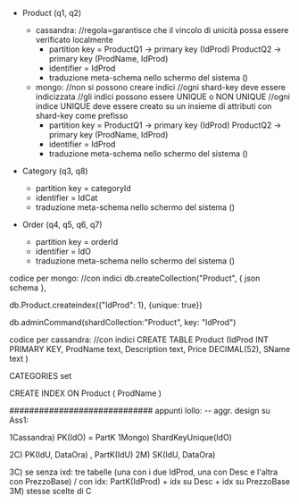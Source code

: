 - Product (q1, q2)
   - cassandra: //regola=garantisce che il vincolo di unicità possa essere verificato localmente
      - partition key = ProductQ1 -> primary key (IdProd)
                        ProductQ2 -> primary key (ProdName, IdProd)
      - identifier = IdProd
      - traduzione meta-schema nello schermo del sistema ()
   - mongo: //non si possono creare indici
            //ogni shard-key deve essere indicizzata
            //gli indici possono essere UNIQUE o NON UNIQUE
            //ogni indice UNIQUE deve essere creato su un insieme di attributi con shard-key come prefisso
      - partition key = ProductQ1 -> primary key (IdProd)
                        ProductQ2 -> primary key (ProdName, IdProd)
      - identifier = IdProd
      - traduzione meta-schema nello schermo del sistema ()

- Category (q3, q8)
   - partition key = categoryId
   - identifier = IdCat
   - traduzione meta-schema nello schermo del sistema ()


- Order (q4, q5, q6, q7)
   - partition key = orderId
   - identifier = IdO
   - traduzione meta-schema nello schermo del sistema ()



   
   
codice per mongo: //con indici
   db.createCollection("Product", { json schema },

   db.Product.createindex({"IdProd": 1}, {unique: true})

   db.adminCommand(shardCollection:"Product",
                   key: "IdProd")




codice per cassandra: //con indici
CREATE TABLE Product 
   (IdProd INT PRIMARY KEY,
   ProdName text,
   Description text,
   Price DECIMAL(52),
   SName text
   )

CATEGORIES 
   set<int>

CREATE INDEX
   ON Product (
      ProdName
   )

#############################
appunti lollo:
-- aggr. design su Ass1:

1Cassandra) PK(IdO) = PartK
1Mongo) ShardKeyUnique(IdO)

2C) PK(IdU, DataOra) , PartK(IdU)
2M) SK(IdU, DataOra)

3C) se senza ixd: tre tabelle (una con i due IdProd, una con Desc e l'altra con PrezzoBase) / con idx: PartK(IdProd) + idx su Desc + idx su PrezzoBase
3M) stesse scelte di C